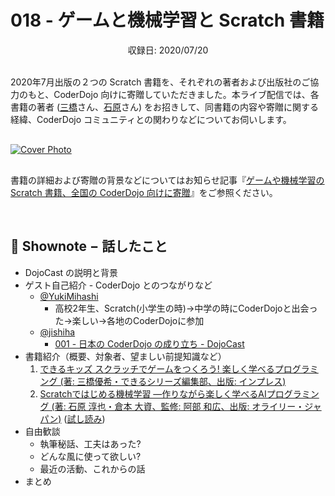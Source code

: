 # 018 - ゲームと機械学習と Scratch 書籍
<div style="text-align: center;">収録日: 2020/07/20</div><br>

2020年7月出版の２つの Scratch 書籍を、それぞれの著者および出版社のご協力のもと、CoderDojo 向けに寄贈していただきました。本ライブ配信では、各書籍の著者 ([三橋](https://twitter.com/yukimihashi)さん、[石原](https://twitter.com/jishiha)さん) をお招きして、同書籍の内容や寄贈に関する経緯、CoderDojo コミュニティとの関わりなどについてお伺いします。

<div style="margin: 30px auto;"><a href="https://www.youtube.com/watch?v=AKLyGASJXvw"><img src="/podcasts/18.jpg" alt="Cover Photo"></a></div>

書籍の詳細および寄贈の背景などについてはお知らせ記事『[ゲームや機械学習の Scratch 書籍、全国の CoderDojo 向けに寄贈](https://news.coderdojo.jp/2020/07/19/scratch-books-for-coderdojo/)』をご参照ください。

<br>

## 📝 Shownote − 話したこと

- DojoCast の説明と背景
- ゲスト自己紹介 - CoderDojo とのつながりなど
    - [@YukiMihashi](https://twitter.com/yukimihashi)
        - 高校2年生、Scratch(小学生の時)→中学の時にCoderDojoと出会った→楽しい→各地のCoderDojoに参加 
    - [@jishiha](https://twitter.com/jishiha)
        - [001 - 日本の CoderDojo の成り立ち - DojoCast](https://coderdojo.jp/podcasts/1)
- 書籍紹介（概要、対象者、望ましい前提知識など）
    1. [できるキッズ スクラッチでゲームをつくろう! 楽しく学べるプログラミング (著: 三橋優希・できるシリーズ編集部、出版: インプレス)](https://www.amazon.co.jp/dp/4295009164)
    2. [Scratchではじめる機械学習 ―作りながら楽しく学べるAIプログラミング (著: 石原 淳也・倉本 大資、監修: 阿部 和広、出版: オライリー・ジャパン)](https://www.amazon.co.jp/dp/4873119189/) ([試し読み](https://makezine.jp/blog/2020/06/ml2scratch.html))
- 自由歓談
    - 執筆秘話、工夫はあった?
    - どんな風に使って欲しい?
    - 最近の活動、これからの話
- まとめ


